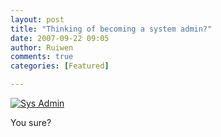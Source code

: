 ```yaml
---
layout: post
title: "Thinking of becoming a system admin?"
date: 2007-09-22 09:05
author: Ruiwen
comments: true
categories: [Featured]

---
```

<a href='/res/2007/09/sysmin.jpg' title='Sys Admin'><img src='/res/2007/09/sysmin.jpg' alt='Sys Admin' /></a>

You sure?
